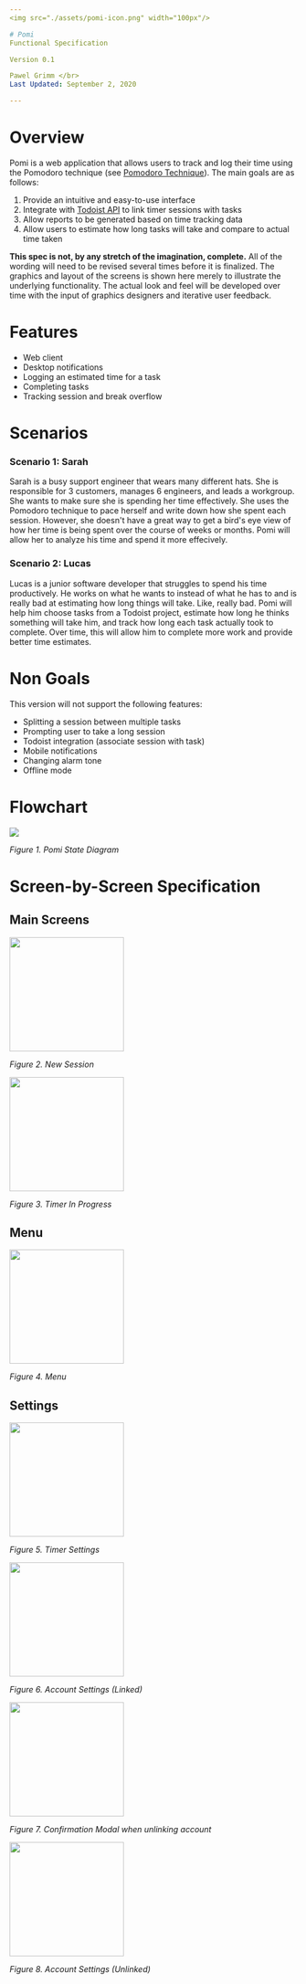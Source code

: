 ```yaml
---
<img src="./assets/pomi-icon.png" width="100px"/>

# Pomi
Functional Specification

Version 0.1

Pawel Grimm </br>
Last Updated: September 2, 2020

---
```

# Overview
Pomi is a web application that allows users to track and log their time using the Pomodoro technique (see [Pomodoro Technique](https://francescocirillo.com/pages/pomodoro-technique
)). The main goals are as follows:

1.	Provide an intuitive and easy-to-use interface
2.	Integrate with [Todoist API](https://developer.todoist.com/sync/v8/) to link timer sessions with tasks 
3.	Allow reports to be generated based on time tracking data
4. Allow users to estimate how long tasks will take and compare to actual time taken

**This spec is not, by any stretch of the imagination, complete.** All of the wording will need to be revised several times before it is finalized. The graphics and layout of the screens is shown here merely to illustrate the underlying functionality. The actual look and feel will be developed over time with the input of graphics designers and iterative user feedback.

# Features

- Web client
- Desktop notifications
- Logging an estimated time for a task
- Completing tasks
- Tracking session and break overflow

# Scenarios
### Scenario 1: Sarah
Sarah is a busy support engineer that wears many different hats. She is responsible for 3 customers, manages 6 engineers, and leads a workgroup. She wants to make sure she is spending her time effectively. She uses the Pomodoro technique to pace herself and write down how she spent each session. However, she doesn't have a great way to get a bird's eye view of how her time is being spent over the course of weeks or months. Pomi will allow her to analyze his time and spend it more effecively.

### Scenario 2: Lucas
Lucas is a junior software developer that struggles to spend his time productively. He works on what he wants to instead of what he has to and is really bad at estimating how long things will take. Like, really bad. Pomi will help him choose tasks from a Todoist project, estimate how long he thinks something will take him, and track how long each task actually took to complete. Over time, this will allow him to complete more work and provide better time estimates.

# Non Goals
This version will not support the following features:

 - Splitting a session between multiple tasks
 - Prompting user to take a long session
 - Todoist integration (associate session with task)
 - Mobile notifications
 - Changing alarm tone
 - Offline mode

# Flowchart

![](assets/pomi-state-diagram.png)

*Figure 1. Pomi State Diagram*

# Screen-by-Screen Specification

## Main Screens

<img src="./assets/mockups/New Session.png" width="200px" />

*Figure 2. New Session*

<img src="./assets/mockups/Configured Session.png" width="200px" />

*Figure 3. Timer In Progress*

## Menu

<img src="./assets/mockups/Menu.png" width="200px" />

*Figure 4. Menu*

## Settings

<img src="./assets/mockups/Settings/Timer.png" width="200px" />

*Figure 5. Timer Settings*

<img src="./assets/mockups/Settings/Accounts.png" width="200px" />

*Figure 6. Account Settings (Linked)*

<img src="./assets/mockups/Confirmation Modal.png" width="200px" />

*Figure 7. Confirmation Modal when unlinking account*

<img src="./assets/mockups/Settings/Accounts-1.png" width="200px" />

*Figure 8. Account Settings (Unlinked)*

